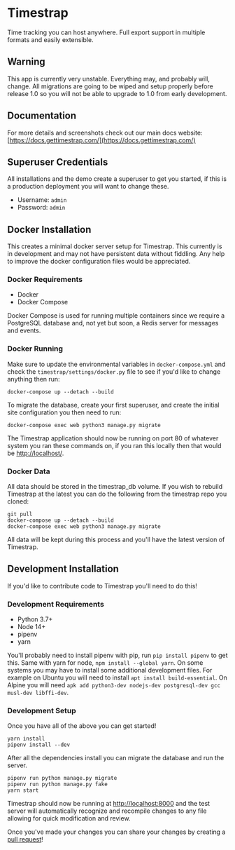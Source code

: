 # Timestrap

Time tracking you can host anywhere. Full export support in
multiple formats and easily extensible.


## Warning

This app is currently very unstable. Everything may, and probably will, change.
All migrations are going to be wiped and setup properly before release 1.0 so
you will not be able to upgrade to 1.0 from early development.


## Documentation

For more details and screenshots check out our main docs website:
[https://docs.gettimestrap.com/](https://docs.gettimestrap.com/)


## Superuser Credentials

All installations and the demo create a superuser to get you started, if this
is a production deployment you will want to change these.

-   Username: `admin`
-   Password: `admin`


## Docker Installation

This creates a minimal docker server setup for Timestrap. This currently is
in development and may not have persistent data without fiddling. Any help to
improve the docker configuration files would be appreciated.


### Docker Requirements

-   Docker
-   Docker Compose

Docker Compose is used for running multiple containers since we require a
PostgreSQL database and, not yet but soon, a Redis server for messages and
events.


### Docker Running

Make sure to update the environmental variables in `docker-compose.yml` and
check the `timestrap/settings/docker.py` file to see if you'd like to change
anything then run:

    docker-compose up --detach --build

To migrate the database, create your first superuser, and create the initial
site configuration you then need to run:

    docker-compose exec web python3 manage.py migrate

The Timestrap application should now be running on port 80 of whatever system
you ran these commands on, if you ran this locally then that would be
[http://localhost/](http://localhost/).


### Docker Data

All data should be stored in the timestrap_db volume. If you wish to rebuild
Timestrap at the latest you can do the following from the timestrap repo you
cloned:

    git pull
    docker-compose up --detach --build
    docker-compose exec web python3 manage.py migrate

All data will be kept during this process and you'll have the latest version
of Timestrap.


## Development Installation

If you'd like to contribute code to Timestrap you'll need to do this!


### Development Requirements

-   Python 3.7+
-   Node 14+
-   pipenv
-   yarn

You'll probably need to install pipenv with pip, run `pip install pipenv` to
get this. Same with yarn for node, `npm install --global yarn`. On some systems
you may have to install some additional development files. For example on
Ubuntu you will need to install `apt install build-essential`. On Alpine you
will need `apk add python3-dev nodejs-dev postgresql-dev gcc musl-dev libffi-dev`.


### Development Setup

Once you have all of the above you can get started!

    yarn install
    pipenv install --dev

After all the dependencies install you can migrate the database and run the
server.

    pipenv run python manage.py migrate
    pipenv run python manage.py fake
    yarn start

Timestrap should now be running at [http://localhost:8000](http://localhost:8000)
and the test server will automatically recognize and recompile changes to any
file allowing for quick modification and review.

Once you've made your changes you can share your changes by creating a
[pull request](https://github.com/overshard/timestrap/pulls)!
